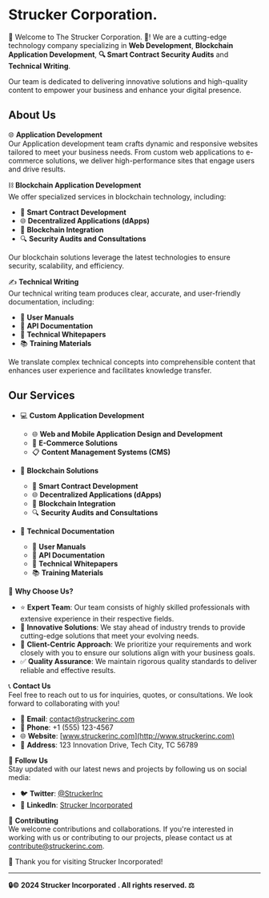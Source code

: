 # Strucker Corporation.

🎉 Welcome to The Strucker Corporation. 🤝! We are a cutting-edge technology company specializing in **Web Development**, **Blockchain Application Development**, **🔍 Smart Contract Security Audits** and **Technical Writing**. 

Our team is dedicated to delivering innovative solutions and high-quality content to empower your business and enhance your digital presence.

## About Us

🌐 **Application Development**  
Our Application development team crafts dynamic and responsive websites tailored to meet your business needs. From custom web applications to e-commerce solutions, we deliver high-performance sites that engage users and drive results.

⛓️ **Blockchain Application Development**  
We offer specialized services in blockchain technology, including:
- 🤖 **Smart Contract Development**
- 🌐 **Decentralized Applications (dApps)**
- 🔗 **Blockchain Integration**
- 🔍 **Security Audits and Consultations**

Our blockchain solutions leverage the latest technologies to ensure security, scalability, and efficiency.

✍️ **Technical Writing**  
Our technical writing team produces clear, accurate, and user-friendly documentation, including:
- 📖 **User Manuals**
- 🧩 **API Documentation**
- 📑 **Technical Whitepapers**
- 📚 **Training Materials**

We translate complex technical concepts into comprehensible content that enhances user experience and facilitates knowledge transfer.

## Our Services

- 💻 **Custom Application Development**
  - 🌐 **Web and Mobile Application Design and Development**
  - 🛒 **E-Commerce Solutions**
  - 📋 **Content Management Systems (CMS)**

- 🔗 **Blockchain Solutions**
  - 🤖 **Smart Contract Development**
  - 🌐 **Decentralized Applications (dApps)**
  - 🔗 **Blockchain Integration**
  - 🔍 **Security Audits and Consultations**

- 📝 **Technical Documentation**
  - 📖 **User Manuals**
  - 🧩 **API Documentation**
  - 📑 **Technical Whitepapers**
  - 📚 **Training Materials**

🌟 **Why Choose Us?**  
- ⭐ **Expert Team**: Our team consists of highly skilled professionals with extensive experience in their respective fields.
- 🚀 **Innovative Solutions**: We stay ahead of industry trends to provide cutting-edge solutions that meet your evolving needs.
- 🤝 **Client-Centric Approach**: We prioritize your requirements and work closely with you to ensure our solutions align with your business goals.
- ✅ **Quality Assurance**: We maintain rigorous quality standards to deliver reliable and effective results.

📞 **Contact Us**  
Feel free to reach out to us for inquiries, quotes, or consultations. We look forward to collaborating with you!

- 📧 **Email**: [contact@struckerinc.com](mailto:contact@struckerinc.com)
- 📱 **Phone**: +1 (555) 123-4567
- 🌐 **Website**: [www.struckerinc.com](http://www.struckerinc.com)
- 🏢 **Address**: 123 Innovation Drive, Tech City, TC 56789

🌟 **Follow Us**  
Stay updated with our latest news and projects by following us on social media:

- 🐦 **Twitter**: [@StruckerInc](https://twitter.com/thescorp)
- 🔗 **LinkedIn**: [Strucker Incorporated](https://www.linkedin.com/company/scorp)

🤝 **Contributing**  
We welcome contributions and collaborations. If you're interested in working with us or contributing to our projects, please contact us at [contribute@struckerinc.com](mailto:contribute@struckerinc.com).

💙 Thank you for visiting Strucker Incorporated! 

---

**🔒© 2024 Strucker Incorporated . All rights reserved. ⚖️**
